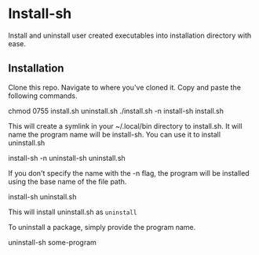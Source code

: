 # Install-sh

Install and uninstall user created executables into installation directory
with ease.

## Installation

Clone this repo. Navigate to where you've cloned it. Copy and paste the
following commands.

  chmod 0755 install.sh uninstall.sh
  ./install.sh -n install-sh install.sh

This will create a symlink in your ~/.local/bin directory to install.sh.
It will name the program name will be install-sh.
You can use it to install uninstall.sh

  install-sh -n uninstall-sh uninstall.sh

If you don't specify the name with the -n flag, the program will be installed
using the base name of the file path.

  install-sh uninstall.sh

This will install uninstall.sh as `uninstall`

To uninstall a package, simply provide the program name.

  uninstall-sh some-program

